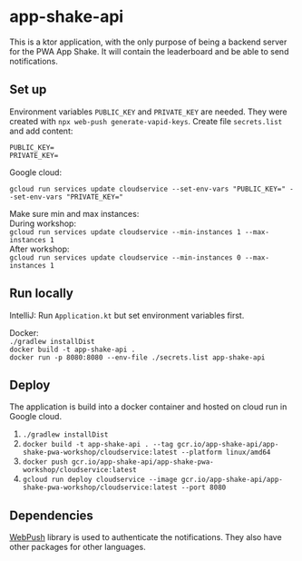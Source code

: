 # app-shake-api

This is a ktor application, 
with the only purpose of being a backend server for 
the PWA App Shake. It will contain the leaderboard and 
be able to send notifications.

## Set up
Environment variables `PUBLIC_KEY` and `PRIVATE_KEY` are needed. 
They were created with `npx web-push generate-vapid-keys`. Create file `secrets.list` and add content:
```
PUBLIC_KEY=
PRIVATE_KEY=
```

Google cloud:
```
gcloud run services update cloudservice --set-env-vars "PUBLIC_KEY=" --set-env-vars "PRIVATE_KEY="
```

Make sure min and max instances:  
During workshop:  
`gcloud run services update cloudservice --min-instances 1 --max-instances 1`  
After workshop:  
`gcloud run services update cloudservice --min-instances 0 --max-instances 1`  

## Run locally

IntelliJ:
Run `Application.kt` but set environment variables first.

Docker:  
`./gradlew installDist`  
`docker build -t app-shake-api .`  
`docker run -p 8080:8080 --env-file ./secrets.list app-shake-api`  

## Deploy
The application is build into a docker container and hosted on cloud run in Google cloud.

1. `./gradlew installDist`
2. `docker build -t app-shake-api . --tag gcr.io/app-shake-api/app-shake-pwa-workshop/cloudservice:latest --platform linux/amd64`
3. `docker push gcr.io/app-shake-api/app-shake-pwa-workshop/cloudservice:latest`
4. `gcloud run deploy cloudservice --image gcr.io/app-shake-api/app-shake-pwa-workshop/cloudservice:latest --port 8080`

## Dependencies
[WebPush](https://github.com/web-push-libs/webpush-java) library is used to authenticate the notifications. They also have other packages for other languages.